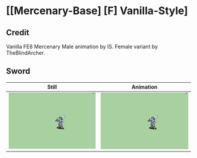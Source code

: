 # [\[Mercenary-Base\] \[F\] Vanilla-Style]

## Credit

Vanilla FE8 Mercenary Male animation by IS.
Female variant by TheBlindArcher.
	
## Sword

| Still | Animation |
| :---: | :-------: |
| ![Sword still](./Sword_000.png) | ![Sword animation](./Sword.gif) |
